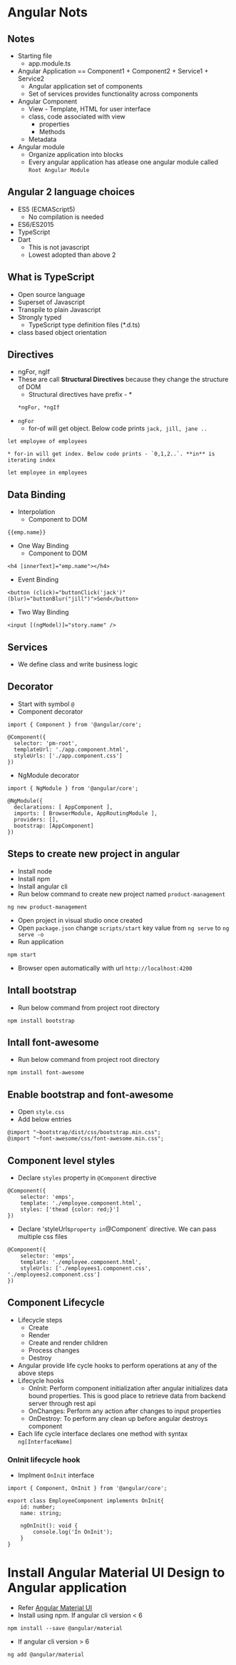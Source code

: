 # Angular Nots

## Notes
* Starting file
    * app.module.ts
* Angular Application == Component1 + Component2 + Service1 + Service2
	* Angular application set of components
	* Set of services provides functionality across components
* Angular Component
	* View - Template, HTML for user interface
	* class, code associated with view
		* properties
		* Methods
	* Metadata
* Angular module
	* Organize application into blocks
	* Every angular application has atlease one angular module called `Root Angular Module`

## Angular 2 language choices
* ES5 (ECMAScript5)
    * No compilation is needed
* ES6/ES2015
* TypeScript
* Dart
    * This is not javascript
    * Lowest adopted than above 2

## What is TypeScript
* Open source language
* Superset of Javascript
* Transpile to plain Javascript
* Strongly typed
	* TypeScript type definition files (*.d.ts)
* class based object orientation

## Directives
* ngFor, ngIf
* These are call **Structural Directives** because they change the structure of DOM
    * Structural directives have prefix - *
    ```
    *ngFor, *ngIf
    ```
* `ngFor`
	* for-of will get object. Below code prints `jack, jill, jane ..`
```
let employee of employees
```
	* for-in will get index. Below code prints - `0,1,2..`. **in** is iterating index
```
let employee in employees
```

## Data Binding
* Interpolation
    * Component to DOM
```
{{emp.name}}
```
* One Way Binding
    * Component to DOM
```
<h4 [innerText]="emp.name"></h4>
```
* Event Binding
```
<button (click)="buttonClick('jack')" (blur)="buttonBlur("jill")">Send</button>
```
* Two Way Binding
```
<input [(ngModel)]="story.name" />
```

## Services
* We define class and write business logic

## Decorator
* Start with symbol `@`
* Component decorator
```
import { Component } from '@angular/core';

@Component({
  selector: 'pm-root',
  templateUrl: './app.component.html',
  styleUrls: ['./app.component.css']
})
```
* NgModule decorator
```
import { NgModule } from '@angular/core';

@NgModule({
  declarations: [ AppComponent ],
  imports: [ BrowserModule, AppRoutingModule ],
  providers: [],
  bootstrap: [AppComponent]
})
```

## Steps to create new project in angular
* Install node
* Install npm
* Install angular cli
* Run below command to create new project named `product-management`
```
ng new product-management
```
* Open project in visual studio once created
* Open `package.json` change `scripts/start` key value from `ng serve` to `ng serve -o`
* Run application
```
npm start
```
* Browser open automatically with url `http://localhost:4200`

## Intall bootstrap
* Run below command from project root directory
```
npm install bootstrap
```

## Intall font-awesome
* Run below command from project root directory
```
npm install font-awesome
```

## Enable bootstrap and font-awesome
* Open `style.css`
* Add below entries
```
@import "~bootstrap/dist/css/bootstrap.min.css";
@import "~font-awesome/css/font-awesome.min.css";
```

## Component level styles
* Declare `styles` property in `@Component` directive
```
@Component({
	selector: 'emps',
	template: './employee.component.html',
	styles: ['thead {color: red;}']
})
```
* Declare 'styleUrls` property in `@Component` directive. We can pass multiple css files
```
@Component({
	selector: 'emps',
	template: './employee.component.html',
	styleUrls: ['./employees1.component.css', './employees2.component.css']
})
```

## Component Lifecycle
* Lifecycle steps
	* Create
	* Render
	* Create and render children
	* Process changes
	* Destroy
* Angular provide life cycle hooks to perform operations at any of the above steps
* Lifecycle hooks
	* OnInit: Perform component initialization after angular initializes data bound properties. This is good place to retrieve data from backend server through rest api
	* OnChanges: Perform any action after changes to input properties
	* OnDestroy: To perform any clean up before angular destroys component
* Each life cycle interface declares one method with syntax `ng[InterfaceName]`	

### OnInit lifecycle hook
* Implment `OnInit` interface
```
import { Component, OnInit } from '@angular/core';

export class EmployeeComponent implements OnInit{
	id: number;
	name: string;
	
	ngOnInit(): void {
		console.log('In OnInit');
	}
}
```

# Install Angular Material UI Design to Angular application
* Refer [Angular Material UI](https://material.angular.io/)
* Install using npm. If angular cli version < 6
```
npm install --save @angular/material
```
* If angular cli version > 6
```
ng add @angular/material
```